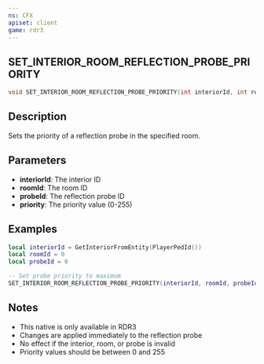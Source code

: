 ```yaml
---
ns: CFX
apiset: client
game: rdr3
---
```

## SET_INTERIOR_ROOM_REFLECTION_PROBE_PRIORITY

```c
void SET_INTERIOR_ROOM_REFLECTION_PROBE_PRIORITY(int interiorId, int roomId, int probeId, int priority);
```

## Description

Sets the priority of a reflection probe in the specified room.

## Parameters

* **interiorId**: The interior ID
* **roomId**: The room ID
* **probeId**: The reflection probe ID
* **priority**: The priority value (0-255)

## Examples

```lua
local interiorId = GetInteriorFromEntity(PlayerPedId())
local roomId = 0
local probeId = 0

-- Set probe priority to maximum
SET_INTERIOR_ROOM_REFLECTION_PROBE_PRIORITY(interiorId, roomId, probeId, 255)
```

## Notes

- This native is only available in RDR3
- Changes are applied immediately to the reflection probe
- No effect if the interior, room, or probe is invalid
- Priority values should be between 0 and 255
